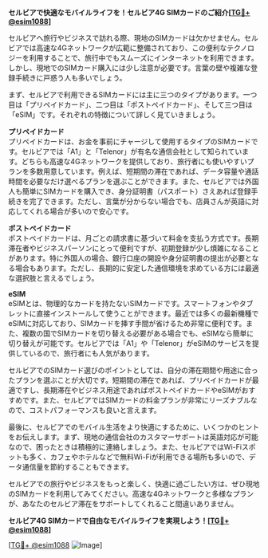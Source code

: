 **セルビアで快適なモバイルライフを！セルビア4G SIMカードのご紹介[[TG💪+ @esim1088](https://t.me/s/esim1088)]**

セルビアへ旅行やビジネスで訪れる際、現地のSIMカードは欠かせません。セルビアでは高速な4Gネットワークが広範に整備されており、この便利なテクノロジーを利用することで、旅行中でもスムーズにインターネットを利用できます。しかし、現地でのSIMカード購入には少し注意が必要です。言葉の壁や複雑な登録手続きに戸惑う人も多いでしょう。

まず、セルビアで利用できるSIMカードには主に三つのタイプがあります。一つ目は「プリペイドカード」、二つ目は「ポストペイドカード」、そして三つ目は「eSIM」です。それぞれの特徴について詳しく見ていきましょう。

**プリペイドカード**  
プリペイドカードは、お金を事前にチャージして使用するタイプのSIMカードです。セルビアでは「A1」と「Telenor」が有名な通信会社として知られています。どちらも高速な4Gネットワークを提供しており、旅行者にも使いやすいプランを多数用意しています。例えば、短期間の滞在であれば、データ容量や通話時間を必要なだけ選べるプランを選ぶことができます。また、セルビアでは外国人も簡単にSIMカードを購入でき、身分証明書（パスポート）さえあれば登録手続きを完了できます。ただし、言葉が分からない場合でも、店員さんが英語に対応してくれる場合が多いので安心です。

**ポストペイドカード**  
ポストペイドカードは、月ごとの請求書に基づいて料金を支払う方式です。長期滞在者やビジネスパーソンにとって便利ですが、初期登録が少し煩雑になることがあります。特に外国人の場合、銀行口座の開設や身分証明書の提出が必要となる場合もあります。ただし、長期的に安定した通信環境を求めている方には最適な選択肢と言えるでしょう。

**eSIM**  
eSIMとは、物理的なカードを持たないSIMカードです。スマートフォンやタブレットに直接インストールして使うことができます。最近では多くの最新機種でeSIMに対応しており、SIMカードを挿す手間が省けるため非常に便利です。また、複数の国でSIMカードを切り替える必要がある場合でも、eSIMなら簡単に切り替えが可能です。セルビアでは「A1」や「Telenor」がeSIMのサービスを提供しているので、旅行者にも人気があります。

セルビアでのSIMカード選びのポイントとしては、自分の滞在期間や用途に合ったプランを選ぶことが大切です。短期間の滞在であれば、プリペイドカードが最適ですし、長期滞在やビジネス用途であればポストペイドカードやeSIMがおすすめです。また、セルビアではSIMカードの料金プランが非常にリーズナブルなので、コストパフォーマンスも良いと言えます。

最後に、セルビアでのモバイル生活をより快適にするために、いくつかのヒントをお伝えします。まず、現地の通信会社のカスタマーサポートは英語対応が可能なので、困ったときは積極的に連絡しましょう。また、セルビアではWi-Fiスポットも多く、カフェやホテルなどで無料Wi-Fiが利用できる場所も多いので、データ通信量を節約することもできます。

セルビアでの旅行やビジネスをもっと楽しく、快適に過ごしたい方は、ぜひ現地のSIMカードを利用してみてください。高速な4Gネットワークと多様なプランが、あなたのセルビア滞在をサポートしてくれること間違いありません。

**セルビア4G SIMカードで自由なモバイルライフを実現しよう！[[TG💪+ @esim1088](https://t.me/s/esim1088)]**

[[TG💪+ @esim1088](https://t.me/s/esim1088) ![Image](https://i.postimg.cc/Y0z9fWf4/image.png)]